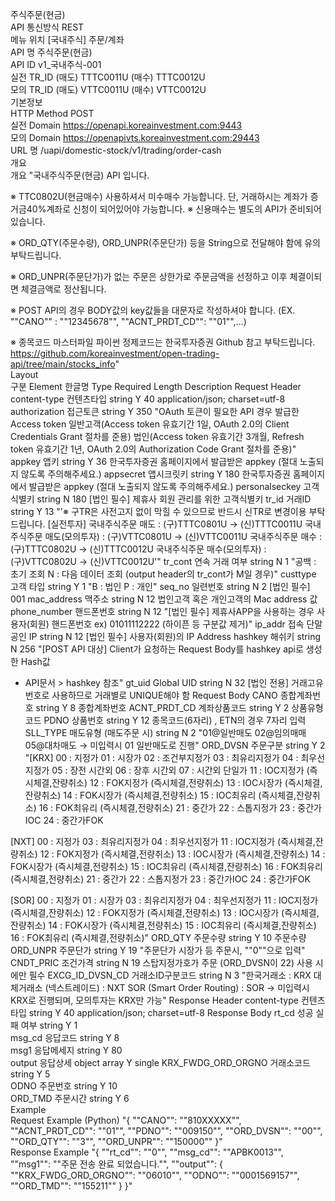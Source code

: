 주식주문(현금)						
API 통신방식	REST					
메뉴 위치	[국내주식] 주문/계좌					
API 명	주식주문(현금)					
API ID	v1_국내주식-001					
실전 TR_ID	(매도) TTTC0011U (매수) TTTC0012U					
모의 TR_ID	(매도) VTTC0011U (매수) VTTC0012U					
기본정보						
HTTP Method	POST					
실전 Domain	https://openapi.koreainvestment.com:9443					
모의 Domain	https://openapivts.koreainvestment.com:29443					
URL 명	/uapi/domestic-stock/v1/trading/order-cash					
개요						
개요	"국내주식주문(현금) API 입니다. 

※ TTC0802U(현금매수) 사용하셔서 미수매수 가능합니다. 단, 거래하시는 계좌가 증거금40%계좌로 신청이 되어있어야 가능합니다. 
※ 신용매수는 별도의 API가 준비되어 있습니다.

※ ORD_QTY(주문수량), ORD_UNPR(주문단가) 등을 String으로 전달해야 함에 유의 부탁드립니다.

※ ORD_UNPR(주문단가)가 없는 주문은 상한가로 주문금액을 선정하고 이후 체결이되면 체결금액로 정산됩니다.

※ POST API의 경우 BODY값의 key값들을 대문자로 작성하셔야 합니다.
   (EX. ""CANO"" : ""12345678"", ""ACNT_PRDT_CD"": ""01"",...)

※ 종목코드 마스터파일 파이썬 정제코드는 한국투자증권 Github 참고 부탁드립니다.
   https://github.com/koreainvestment/open-trading-api/tree/main/stocks_info"					
Layout						
구분	Element	한글명	Type	Required	Length	Description
Request Header	content-type	컨텐츠타입	string	Y	40	application/json; charset=utf-8
    authorization	접근토큰	string	Y	350	"OAuth 토큰이 필요한 API 경우 발급한 Access token 
일반고객(Access token 유효기간 1일, OAuth 2.0의 Client Credentials Grant 절차를 준용) 
법인(Access token 유효기간 3개월, Refresh token 유효기간 1년, OAuth 2.0의 Authorization Code Grant 절차를 준용)"
    appkey	앱키	string	Y	36	한국투자증권 홈페이지에서 발급받은 appkey (절대 노출되지 않도록 주의해주세요.)
    appsecret	앱시크릿키	string	Y	180	한국투자증권 홈페이지에서 발급받은 appkey (절대 노출되지 않도록 주의해주세요.)
    personalseckey	고객식별키	string	N	180	[법인 필수] 제휴사 회원 관리를 위한 고객식별키
    tr_id	거래ID	string	Y	13	"'※ 구TR은 사전고지 없이 막힐 수 있으므로 반드시 신TR로 변경이용 부탁드립니다.
[실전투자]
국내주식주문 매도 : (구)TTTC0801U → (신)TTTC0011U
국내주식주문 매도(모의투자) : (구)VTTC0801U → (신)VTTC0011U
국내주식주문 매수 : (구)TTTC0802U → (신)TTTC0012U
국내주식주문 매수(모의투자) : (구)VTTC0802U → (신)VTTC0012U'"
    tr_cont	연속 거래 여부	string	N	1	"공백 : 초기 조회 
N : 다음 데이터 조회 (output header의 tr_cont가 M일 경우)"
    custtype	고객 타입	string	Y	1	"B : 법인 
P : 개인"
    seq_no	일련번호	string	N	2	[법인 필수] 001
    mac_address	맥주소	string	N	12	법인고객 혹은 개인고객의 Mac address 값
    phone_number	핸드폰번호	string	N	12	"[법인 필수] 제휴사APP을 사용하는 경우 사용자(회원) 핸드폰번호 
ex) 01011112222 (하이픈 등 구분값 제거)"
    ip_addr	접속 단말 공인 IP	string	N	12	[법인 필수] 사용자(회원)의 IP Address
    hashkey	해쉬키	string	N	256	"[POST API 대상] Client가 요청하는 Request Body를 hashkey api로 생성한 Hash값 
* API문서 > hashkey 참조"
    gt_uid	Global UID	string	N	32	[법인 전용] 거래고유번호로 사용하므로 거래별로 UNIQUE해야 함
Request Body	CANO	종합계좌번호	string	Y	8	종합계좌번호
    ACNT_PRDT_CD	계좌상품코드	string	Y	2	상품유형코드
    PDNO	상품번호	string	Y	12	종목코드(6자리) , ETN의 경우 7자리 입력
    SLL_TYPE	매도유형 (매도주문 시)	string	N	2	"01@일반매도
02@임의매매
05@대차매도
→ 미입력시 01 일반매도로 진행"
    ORD_DVSN	주문구분	string	Y	2	"[KRX]
00 : 지정가
01 : 시장가
02 : 조건부지정가
03 : 최유리지정가
04 : 최우선지정가
05 : 장전 시간외
06 : 장후 시간외
07 : 시간외 단일가
11 : IOC지정가 (즉시체결,잔량취소)
12 : FOK지정가 (즉시체결,전량취소)
13 : IOC시장가 (즉시체결,잔량취소)
14 : FOK시장가 (즉시체결,전량취소)
15 : IOC최유리 (즉시체결,잔량취소)
16 : FOK최유리 (즉시체결,전량취소)
21 : 중간가
22 : 스톱지정가
23 : 중간가IOC
24 : 중간가FOK

[NXT]
00 : 지정가
03 : 최유리지정가
04 : 최우선지정가
11 : IOC지정가 (즉시체결,잔량취소)
12 : FOK지정가 (즉시체결,전량취소)
13 : IOC시장가 (즉시체결,잔량취소)
14 : FOK시장가 (즉시체결,전량취소)
15 : IOC최유리 (즉시체결,잔량취소)
16 : FOK최유리 (즉시체결,전량취소)
21 : 중간가
22 : 스톱지정가
23 : 중간가IOC
24 : 중간가FOK

[SOR]
00 : 지정가
01 : 시장가
03 : 최유리지정가
04 : 최우선지정가
11 : IOC지정가 (즉시체결,잔량취소)
12 : FOK지정가 (즉시체결,전량취소)
13 : IOC시장가 (즉시체결,잔량취소)
14 : FOK시장가 (즉시체결,전량취소)
15 : IOC최유리 (즉시체결,잔량취소)
16 : FOK최유리 (즉시체결,전량취소)"
    ORD_QTY	주문수량	string	Y	10	주문수량
    ORD_UNPR	주문단가	string	Y	19	"주문단가
시장가 등 주문시, ""0""으로 입력"
    CNDT_PRIC	조건가격	string	N	19	스탑지정가호가 주문 (ORD_DVSN이 22) 사용 시에만 필수 
    EXCG_ID_DVSN_CD	거래소ID구분코드	string	N	3	"한국거래소 : KRX
대체거래소 (넥스트레이드) : NXT
SOR (Smart Order Routing) : SOR
→ 미입력시 KRX로 진행되며, 모의투자는 KRX만 가능"
Response Header	content-type	컨텐츠타입	string	Y	40	application/json; charset=utf-8
Response Body	rt_cd	성공 실패 여부	string	Y	1	 
    msg_cd	응답코드	string	Y	8	 
    msg1	응답메세지	string	Y	80	 
    output	응답상세	object array	Y	 	single
    KRX_FWDG_ORD_ORGNO	거래소코드	string	Y	5	 
    ODNO	주문번호	string	Y	10	 
    ORD_TMD	주문시간	string	Y	6	 
Example						
Request Example (Python)	"{
    ""CANO"": ""810XXXXX"",
    ""ACNT_PRDT_CD"": ""01"",
    ""PDNO"": ""009150"",
    ""ORD_DVSN"": ""00"",
    ""ORD_QTY"": ""3"",
    ""ORD_UNPR"": ""150000""
}"					
Response Example	"{
  ""rt_cd"": ""0"",
  ""msg_cd"": ""APBK0013"",
  ""msg1"": ""주문 전송 완료 되었습니다."",
  ""output"": {
    ""KRX_FWDG_ORD_ORGNO"": ""06010"",
    ""ODNO"": ""0001569157"",
    ""ORD_TMD"": ""155211""
  }
}"					

